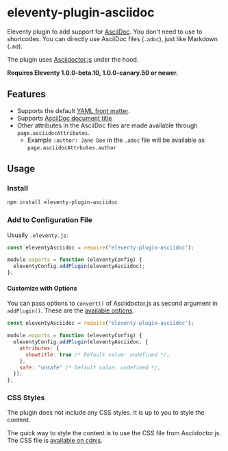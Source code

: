 # eleventy-plugin-asciidoc

Eleventy plugin to add support for [AsciiDoc](https://asciidoc.org/). You don't need to use to shortcodes. You can directly use AsciiDoc files (`.adoc`), just like Markdown (`.md`).

The plugin uses [Asciidoctor.js](https://docs.asciidoctor.org/asciidoctor.js) under the hood.

**Requires Eleventy 1.0.0-beta.10, 1.0.0-canary.50 or newer.**

## Features

- Supports the default [YAML front matter](https://www.11ty.dev/docs/data-frontmatter/).
- Supports [AsciiDoc document title](https://docs.asciidoctor.org/asciidoc/latest/document/title/#title-syntax)
- Other attributes in the AsciiDoc files are made available through `page.asciidocAttributes`.
  - Example `:author: Jane Doe` in the `.adoc` file will be available as `page.asciidocAttrbutes.author`

## Usage

### Install

```sh
npm install eleventy-plugin-asciidoc
```

### Add to Configuration File

Usually `.eleventy.js`:

```js
const eleventyAsciidoc = require("eleventy-plugin-asciidoc");

module.exports = function (eleventyConfig) {
  eleventyConfig.addPlugin(eleventyAsciidoc);
};
```

#### Customize with Options

You can pass options to `convert()` of Asciidoctor.js as second argument in `addPlugin()`. These are the [available options](https://docs.asciidoctor.org/asciidoctor.js/latest/processor/convert-options/).

```js
const eleventyAsciidoc = require("eleventy-plugin-asciidoc");

module.exports = function (eleventyConfig) {
  eleventyConfig.addPlugin(eleventyAsciidoc, {
    attributes: {
      showtitle: true /* Default value: undefined */,
    },
    safe: "unsafe" /* Default value: undefined */,
  });
};
```

### CSS Styles

The plugin does not include any CSS styles. It is up to you to style the content.

The quick way to style the content is to use the CSS file from Asciidoctor.js. The CSS file is [available on cdnjs](https://cdnjs.com/libraries/asciidoctor.js).
